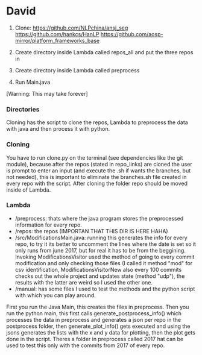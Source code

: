 # David

1. Clone:
https://github.com/NLPchina/ansj_seg
https://github.com/hankcs/HanLP
https://github.com/aosp-mirror/platform_frameworks_base

2. Create directory inside Lambda called repos_all and put the three repos in
3. Create directory inside Lambda called preprocess
4. Run Main.java

[Warning: This may take forever]

### Directories

Cloning has the script to clone the repos, Lambda to preprocess the data with java and then process it with python.

### Cloning

You have to run clone.py on the terminal (see dependencies like the git module), because after the repos (stated in repo_links) are cloned the user is prompt to enter an input (and execute the .sh if wants the branches, but not needed), this is important to eliminate the branches.sh file created in every repo with the script. After cloning the folder repo should be moved inside of Lambda. 

### Lambda

- /preprocess: thats where the java program stores the preprocessed information for every repo.
- /repos: the repos (IMPORTAN THAT THIS DIR IS HERE HAHA)
- /src/ModificationsMain.java: running this generates the info for every repo, to try it its better to uncomment the lines where the date is set so it only runs from june 2017, but for real it has to be from the beggining. Invoking ModificationsVisitor used the method of going to every commit modification and only checking those files (I called it method "mod" for csv identification, ModificationsVisitorNew also every 100 commits checks out the whole project and updates state (method "udp"), the results with the latter are weird so I used the other one. 
- /manual: has some files I used to test the methods and the python script with which you can play around. 

First you run the Java Main, this creates the files in preprocess. Then you run the python main, this first calls generate_postprocess_info() which processes the data in preprocess and generates a json per repo in the postprocess folder, then generate_plot_info() gets executed and using the jsons generates the lists with the x and y data for plotting, then the plot gets done in the script.  Theres a folder in preprocess called 2017 hat can be used to test this only with the commits from 2017 of every repo.

